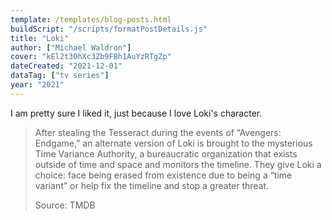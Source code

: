 ```yaml
---
template: /templates/blog-posts.html
buildScript: "/scripts/formatPostDetails.js"
title: "Loki"
author: ["Michael Waldron"]
cover: "kEl2t3OhXc3Zb9FBh1AuYzRTgZp"
dateCreated: "2021-12-01"
dataTag: ["tv series"]
year: "2021"
---
```


I am pretty sure I liked it, just because I love Loki's character.

> After stealing the Tesseract during the events of “Avengers: Endgame,” an alternate version of Loki is brought to the mysterious Time Variance Authority, a bureaucratic organization that exists outside of time and space and monitors the timeline. They give Loki a choice: face being erased from existence due to being a “time variant” or help fix the timeline and stop a greater threat.
>
> Source: TMDB
